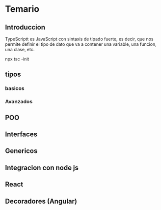 # Temario

## Introduccion

TypeScriptt es JavaScript con sintaxis de tipado fuerte, es decir, que nos permite definir el tipo de dato que va a contener una variable, una funcion, una clase, etc.

npx tsc -init
## tipos

 ### basicos
### Avanzados

## POO

## Interfaces

## Genericos

## Integracion con node js

## React

## Decoradores (Angular)
